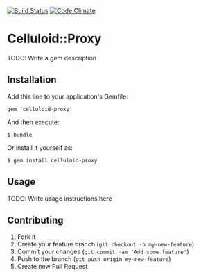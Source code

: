 [![Build Status](https://travis-ci.org/Andrew8xx8/celluloid-http-proxy.png?branch=master)](https://travis-ci.org/Andrew8xx8/celluloid-http-proxy) [![Code Climate](https://codeclimate.com/badge.png)](https://codeclimate.com/github/Andrew8xx8/celluloid-http-proxy)

# Celluloid::Proxy

TODO: Write a gem description

## Installation

Add this line to your application's Gemfile:

    gem 'celluloid-proxy'

And then execute:

    $ bundle

Or install it yourself as:

    $ gem install celluloid-proxy

## Usage

TODO: Write usage instructions here

## Contributing

1. Fork it
2. Create your feature branch (`git checkout -b my-new-feature`)
3. Commit your changes (`git commit -am 'Add some feature'`)
4. Push to the branch (`git push origin my-new-feature`)
5. Create new Pull Request
